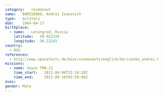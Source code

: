 ```yaml
---
category:	cosmonaut
name:	BORISENKO, Andrei Ivanovich
type:	military
dob:	1964-04-17
birthplace:
  - name:	Leningrad, Russia
    latitude:	59.922329
    longitude:	30.22241
country:
  - RUS
references:
  - http://www.spacefacts.de/bios/cosmonauts/english/borisenko_andrei.htm
missions:
  - name: Soyuz TMA-21
    time_start:   2011-04-04T22:18:20Z
    time_end:     2011-09-16T03:59:40Z
evas:
gender:	Male
---
```

